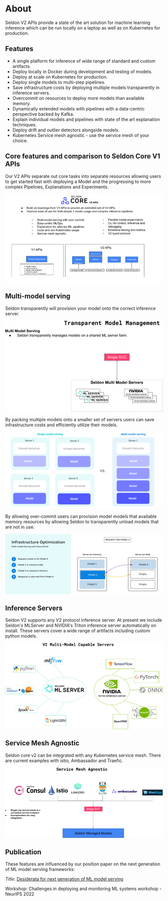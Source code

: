 # About 

Seldon V2 APIs provide a state of the art solution for machine learning inference which can be run locally on a laptop as well as on Kubernetes for production.

## Features

 * A single platform for inference of wide range of standard and custom artifacts.
 * Deploy locally in Docker during development and testing of models.
 * Deploy at scale on Kubernetes for production.
 * Deploy single models to multi-step pipelines.
 * Save infrastructure costs by deploying multiple models transparently in inference servers.
 * Overcommit on resources to deploy more models than available memory.
 * Dynamically extended models with pipelines with a data-centric perspective backed by Kafka.
 * Explain individual models and pipelines with state of the art explanation techniques.
 * Deploy drift and outlier detectors alongside models.
 * Kubernetes Service mesh agnostic - use the service mesh of your choice.


## Core features and comparison to Seldon Core V1 APIs

Our V2 APIs separate out core tasks into separate resources allowing users to get started fast with deploying a Model and the progressing to more complex Pipelines, Explanations and Experiments.

![intro](intro.png)

## Multi-model serving

Seldon transparently will provision your model onto the correct inference server.

![mms1](multimodel1.png)

By packing multiple models onto a smaller set of servers users can save infrastructure costs and efficiently utilize their models.

![mms2](../models/mms/mms.png)

By allowing over-commit users can provision model models that available memory resources by allowing Seldon to transparently unload models that are not in use.

![mms3](../models/mms/overcommit.png)

## Inference Servers

Seldon V2 supports any V2 protocol inference server. At present we include Seldon's MLServer and NVIDIA's Triton inference server automatically on install. These servers cover a wide range of artifacts including custom python models.

![servers](servers.png)

## Service Mesh Agnostic

Seldon core v2 can be integrated with any Kubernetes service mesh. There are current examples with istio, Ambassador and Traefic.

![mesh](mesh.png)

## Publication

These features are influenced by our position paper on the next generation of ML model serving frameworks:

*Title*: [Desiderata for next generation of ML model serving](http://arxiv.org/abs/2210.14665)

*Workshop*: Challenges in deploying and monitoring ML systems workshop - NeurIPS 2022
